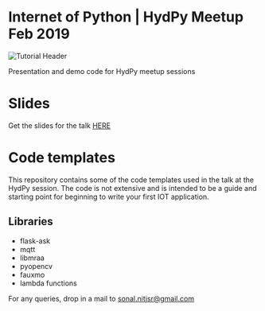 Internet of Python | HydPy Meetup Feb 2019
=========================================
![Tutorial Header](https://m.media-amazon.com/images/G/01/mobile-apps/dex/alexa/alexa-skills-kit/tutorials/fact/header._TTH_.png)

Presentation and demo code for HydPy meetup sessions

# Slides 

Get the slides for the talk [HERE](https://www.slideshare.net/sonal-raj/internet-of-python-iot-with-python-and-serverless-sonal-raj-hydpy-feb-2019)

# Code templates
This repository contains some of the code templates used in the talk at the HydPy session. 
The code is not extensive and is intended to be a guide and starting point for beginning to write your first IOT application. 

## Libraries 
 * flask-ask
 * mqtt
 * libmraa
 * pyopencv
 * fauxmo
 * lambda functions
 
For any queries, drop in a mail to [sonal.nitjsr@gmail.com](mailto:sonal.nitjsr@gmail.com)
